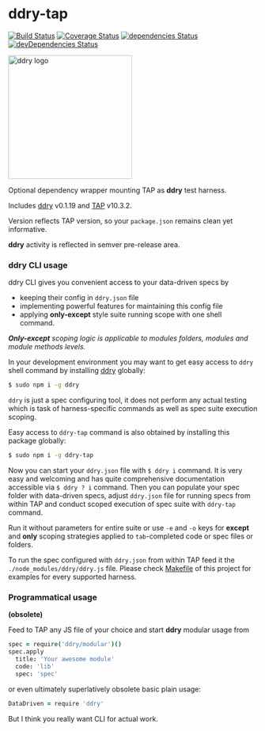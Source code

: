 # ddry-tap

[![Build Status](https://travis-ci.org/ddry/ddry-tap.svg?branch=master)](https://travis-ci.org/ddry/ddry-tap) [![Coverage Status](https://coveralls.io/repos/github/ddry/ddry-tap/badge.svg?branch=master)](https://coveralls.io/github/ddry/ddry-tap?branch=master) [![dependencies Status](https://david-dm.org/ddry/ddry-tap/status.svg)](https://david-dm.org/ddry/ddry-tap) [![devDependencies Status](https://david-dm.org/ddry/ddry-tap/dev-status.svg)](https://david-dm.org/ddry/ddry-tap?type=dev)

<img src="https://cloud.githubusercontent.com/assets/5163953/22628172/6b91f120-ebe0-11e6-8456-0f5b2dc3a553.png" alt="ddry logo" width="250">

Optional dependency wrapper mounting TAP as **ddry** test harness.

Includes [ddry](https://www.npmjs.com/package/ddry) v0.1.19 and [TAP](https://www.npmjs.com/package/tap) v10.3.2.

Version reflects TAP version, so your `package.json` remains clean yet informative.

**ddry** activity is reflected in semver pre-release area.

### ddry CLI usage

ddry CLI gives you convenient access to your data-driven specs by
- keeping their config in `ddry.json` file
- implementing powerful features for maintaining this config file
- applying **only-except** style suite running scope with one shell command. 

_**Only-except** scoping logic is applicable to modules folders, modules and module methods levels._

In your development environment you may want to get easy access to `ddry` shell command by installing [ddry](https://www.npmjs.com/package/ddry) globally:

```sh
$ sudo npm i -g ddry
```

`ddry` is just a spec configuring tool, it does not perform any actual testing which is task of harness-specific commands as well as spec suite execution scoping.

Easy access to `ddry-tap` command is also obtained by installing this package globally:

```sh
$ sudo npm i -g ddry-tap
```

Now you can start your `ddry.json` file with `$ ddry i` command. It is very easy and welcoming and has quite comprehensive documentation accessible via `$ ddry ? i` command. Then you can populate your spec folder with data-driven specs, adjust `ddry.json` file for running specs from within TAP and conduct scoped execution of spec suite with `ddry-tap` command.

Run it without parameters for entire suite or use `-e` and `-o` keys for **except** and **only** scoping strategies applied to `tab`-completed code or spec files or folders.

To run the spec configured with `ddry.json` from within TAP feed it the `./node_modules/ddry/ddry.js` file. Please check [Makefile](https://github.com/ddry/ddry-tap/blob/master/Makefile) of this project for examples for every supported harness.

### Programmatical usage
**(obsolete)**

Feed to TAP any JS file of your choice and start **ddry** modular usage from

```coffee
spec = require('ddry/modular')()
spec.apply
  title: 'Your awesome module'
  code: 'lib'
  spec: 'spec'
```

or even ultimately superlatively obsolete basic plain usage:
```coffee
DataDriven = require 'ddry'
```

But I think you really want CLI for actual work.
